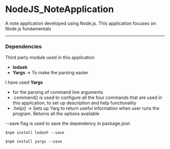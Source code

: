 # NodeJS_NoteApplication
A note application developed using Node.js. This application focuses on Node.js fundamentals
<hr>

### Dependencies

Third party module used in this application
<ul>
<li><b>lodash</b></li>
  <li><b>Yargs</b> -> To make the parsing easier</li>
</ul>

I have used <b>Yargs</b> 
<ul>
  <li>for the parsing of command line arguments</li>
  <li>.command() is used to configure all the four commands that are used in this application, to set up description and help functionality</li>
  <li>.help() -> Sets up Yarg to return useful information when user runs the program. Returns all the options available</li>
</ul>

--save flag is used to save the dependency in package.json

```
$npm install lodash --save
```
```
$npm install yargs --save
```





